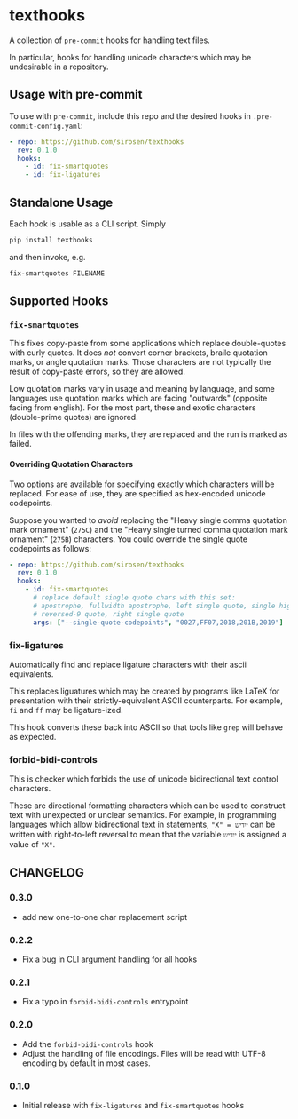 # texthooks

A collection of `pre-commit` hooks for handling text files.

In particular, hooks for handling unicode characters which may be undesirable
in a repository.

## Usage with pre-commit

To use with `pre-commit`, include this repo and the desired hooks in
`.pre-commit-config.yaml`:

```yaml
- repo: https://github.com/sirosen/texthooks
  rev: 0.1.0
  hooks:
    - id: fix-smartquotes
    - id: fix-ligatures
```

## Standalone Usage

Each hook is usable as a CLI script. Simply

```bash
pip install texthooks
```

and then invoke, e.g.

```bash
fix-smartquotes FILENAME
```

## Supported Hooks

### `fix-smartquotes`

This fixes copy-paste from some applications which replace double-quotes with curly
quotes.
It does *not* convert corner brackets, braile quotation marks, or angle
quotation marks. Those characters are not typically the result of copy-paste
errors, so they are allowed.

Low quotation marks vary in usage and meaning by language, and some languages
use quotation marks which are facing "outwards" (opposite facing from english).
For the most part, these and exotic characters (double-prime quotes) are
ignored.

In files with the offending marks, they are replaced and the run is marked as
failed.

#### Overriding Quotation Characters

Two options are available for specifying exactly which characters will be
replaced. For ease of use, they are specified as hex-encoded unicode
codepoints.

Suppose you wanted to *avoid* replacing the "Heavy single comma quotation
mark ornament" (`275C`) and the "Heavy single turned comma quotation mark
ornament" (`275B`) characters. You could override the single quote codepoints
as follows:

```yaml
- repo: https://github.com/sirosen/texthooks
  rev: 0.1.0
  hooks:
    - id: fix-smartquotes
      # replace default single quote chars with this set:
      # apostrophe, fullwidth apostrophe, left single quote, single high
      # reversed-9 quote, right single quote
      args: ["--single-quote-codepoints", "0027,FF07,2018,201B,2019"]
```

### fix-ligatures

Automatically find and replace ligature characters with their ascii equivalents.

This replaces liguatures which may be created by programs like LaTeX for
presentation with their strictly-equivalent ASCII counterparts. For example,
`fi` and `ff` may be ligature-ized.

This hook converts these back into ASCII so that tools like `grep` will behave
as expected.

### forbid-bidi-controls

This is checker which forbids the use of unicode bidirectional text control
characters.

These are directional formatting characters which can be used to construct text
with unexpected or unclear semantics. For example, in programming languages
which allow bidirectional text in statements, `"X" = ייִדיש` can be written
with right-to-left reversal to mean that the variable `ייִדיש` is assigned a
value of `"X"`.

## CHANGELOG

### 0.3.0

- add new one-to-one char replacement script

### 0.2.2

- Fix a bug in CLI argument handling for all hooks

### 0.2.1

- Fix a typo in `forbid-bidi-controls` entrypoint

### 0.2.0

- Add the `forbid-bidi-controls` hook
- Adjust the handling of file encodings. Files will be read with UTF-8 encoding
  by default in most cases.

### 0.1.0

- Initial release with `fix-ligatures` and `fix-smartquotes` hooks
